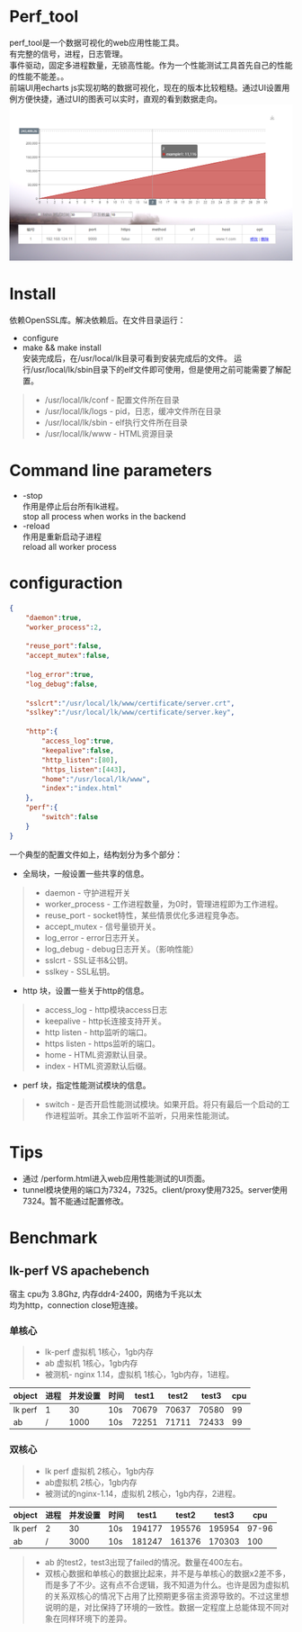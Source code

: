 # Perf_tool
perf_tool是一个数据可视化的web应用性能工具。</br>
有完整的信号，进程，日志管理。</br>
事件驱动，固定多进程数量，无锁高性能。作为一个性能测试工具首先自己的性能的性能不能差。。</br>
前端UI用echarts js实现初略的数据可视化，现在的版本比较粗糙。通过UI设置用例方便快捷，通过UI的图表可以实时，直观的看到数据走向。
![example](https://github.com/hitanxxx/perf_tool/blob/master/www/images/perf_example.png)
# Install
依赖OpenSSL库。解决依赖后。在文件目录运行：
* configure </br>
* make && make install </br>
安装完成后，在/usr/local/lk目录可看到安装完成后的文件。
运行/usr/local/lk/sbin目录下的elf文件即可使用，但是使用之前可能需要了解配置。
> * /usr/local/lk/conf - 配置文件所在目录
> * /usr/local/lk/logs - pid，日志，缓冲文件所在目录
> * /usr/local/lk/sbin - elf执行文件所在目录
> * /usr/local/lk/www  - HTML资源目录

# Command line parameters
* -stop </br>
作用是停止后台所有lk进程。</br>
stop all process when works in the backend
* -reload </br>
作用是重新启动子进程 </br>
reload all worker process

# configuraction
```json
{
	"daemon":true,
	"worker_process":2,

	"reuse_port":false,
	"accept_mutex":false,

	"log_error":true,
	"log_debug":false,

	"sslcrt":"/usr/local/lk/www/certificate/server.crt",
	"sslkey":"/usr/local/lk/www/certificate/server.key",

	"http":{
		"access_log":true,
		"keepalive":false,
		"http_listen":[80],
		"https_listen":[443],
		"home":"/usr/local/lk/www",
		"index":"index.html"
	},
	"perf":{
		"switch":false
	}
}
```
一个典型的配置文件如上，结构划分为多个部分：
* 全局块，一般设置一些共享的信息。
> * daemon - 守护进程开关
> * worker_process - 工作进程数量，为0时，管理进程即为工作进程。
> * reuse_port - socket特性，某些情景优化多进程竞争态。
> * accept_mutex - 信号量锁开关。
> * log_error - error日志开关。
> * log_debug - debug日志开关。（影响性能）
> * sslcrt - SSL证书&公钥。
> * sslkey - SSL私钥。
* http 块，设置一些关于http的信息。
> * access_log - http模块access日志
> * keepalive - http长连接支持开关。
> * http listen - http监听的端口。
> * https listen - https监听的端口。
> * home - HTML资源默认目录。
> * index - HTML资源默认后缀。
* perf 块，指定性能测试模块的信息。
> * switch - 是否开启性能测试模块。如果开启。将只有最后一个启动的工作进程监听。其余工作监听不监听，只用来性能测试。

# Tips
* 通过 /perform.html进入web应用性能测试的UI页面。
* tunnel模块使用的端口为7324，7325。client/proxy使用7325。server使用7324。暂不能通过配置修改。
# Benchmark
## lk-perf VS apachebench
宿主 cpu为 3.8Ghz, 内存ddr4-2400，网络为千兆以太</br>
均为http，connection close短连接。
### 单核心
> * lk-perf 虚拟机 1核心，1gb内存
> * ab 虚拟机 1核心，1gb内存
> * 被测机- nginx 1.14，虚拟机 1核心，1gb内存，1进程。

|    object  |   进程 | 并发设置 | 时间     |  test1    |  test2   |   test3     |  cpu      |
|------------|--------|----------|-----------|-----------|---------|-------------|-----------|
|    lk perf |   1    | 30       |   10s     |70679      |70637    |70580        |   99      |
|    ab      |   /    |  1000    |   10s     |72251      |71711    |72433        |   99      |

### 双核心
> * lk perf 虚拟机 2核心，1gb内存
> * ab虚拟机 2核心，1gb内存
> * 被测试的nginx-1.14，虚拟机 2核心，1gb内存，2进程。

|    object   |   进程  | 并发设置 | 时间      |  test1   |test2     |   test3  |  cpu     |
|-------------|---------|----------|-----------|----------|----------|----------|----------|
|    lk perf  |   2     | 30       |   10s     |194177   |195576     |195954    |  97-96   |
|    ab       |   /     |  3000    |   10s     |181247   |161376     |170303    |   100    |
> *  ab 的test2，test3出现了failed的情况。数量在400左右。
> *  双核心数据和单核心的数据比起来，并不是与单核心的数据x2差不多，而是多了不少。这有点不合逻辑，我不知道为什么。也许是因为虚拟机的关系双核心的情况下占用了比预期更多宿主资源导致的。不过这里想说明的是，对比保持了环境的一致性。数据一定程度上总能体现不同对象在同样环境下的差异。
